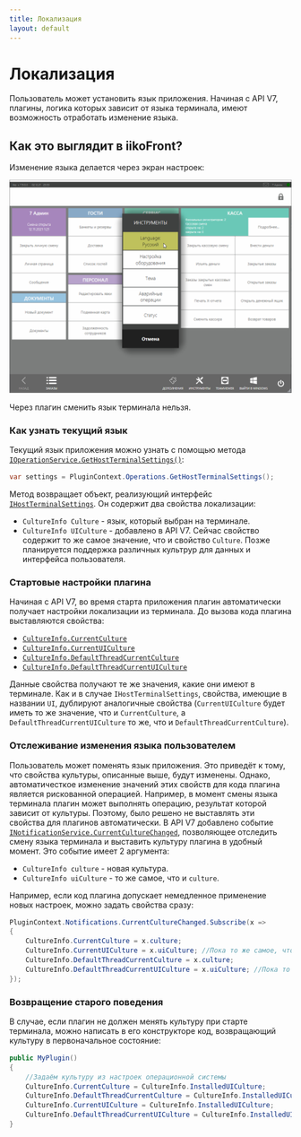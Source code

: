 ```yaml
---
title: Локализация
layout: default
---
```

# Локализация #

Пользователь может установить язык приложения. Начиная с API V7, плагины, логика которых зависит от языка терминала, имеют возможность отработать изменение языка. 

## Как это выглядит в iikoFront?

Изменение языка делается через экран настроек:

![changeLanguage](../../img/localization/changeLanguage.png)

Через плагин сменить язык терминала нельзя.

### Как узнать текущий язык

Текущий язык приложения можно узнать с помощью метода [`IOperationService.GetHostTerminalSettings()`](https://iiko.github.io/front.api.sdk/v7/html/M_Resto_Front_Api_IOperationService_GetHostTerminalSettings.htm):
```cs
var settings = PluginContext.Operations.GetHostTerminalSettings();
```
Метод возвращает объект, реализующий интерфейс [`IHostTerminalSettings`](https://iiko.github.io/front.api.sdk/v7/html/T_Resto_Front_Api_Data_Organization_IHostTerminalSettings.htm). Он содержит два свойства локализации:
- `CultureInfo Culture` - язык, который выбран на терминале.
- `CultureInfo UICulture` - добавлено в API V7. Сейчас свойство содержит то же самое значение, что и свойство `Culture`. Позже планируется поддержка различных культрур для данных и интерфейса пользователя. 

### Стартовые настройки плагина

Начиная с API V7, во время старта приложения плагин автоматически получает настройки локализации из терминала. До вызова кода плагина выставляются свойства:

- [`CultureInfo.CurrentCulture`](https://docs.microsoft.com/en-us/dotnet/api/system.globalization.cultureinfo.currentculture?view=net-6.0)
- [`CultureInfo.CurrentUICulture`](https://docs.microsoft.com/en-us/dotnet/api/system.globalization.cultureinfo.currentuiculture?view=net-6.0)
- [`CultureInfo.DefaultThreadCurrentCulture`](https://docs.microsoft.com/en-us/dotnet/api/system.globalization.cultureinfo.defaultthreadcurrentculture?view=net-6.0)
- [`CultureInfo.DefaultThreadCurrentUICulture`](https://docs.microsoft.com/en-us/dotnet/api/system.globalization.cultureinfo.defaultthreadcurrentuiculture?view=net-6.0)

Данные свойства получают те же значения, какие они имеют в терминале. Как и в случае `IHostTerminalSettings`, свойства, имеющие в названии `UI`, дублируют аналогичные свойства (`CurrentUICulture` будет иметь то же значение, что и `CurrentCulture`, а `DefaultThreadCurrentUICulture` то же, что и `DefaultThreadCurrentCulture`).

### Отслеживание изменения языка пользователем

Пользователь может поменять язык приложения. Это приведёт к тому, что свойства культуры, описанные выше, будут изменены. Однако, автоматичесткое изменение значений этих свойств для кода плагина является рискованной операцией. Например, в момент смены языка терминала плагин может выполнять операцию, результат которой зависит от культуры. Поэтому, было решено не выставлять эти свойства для плагинов автоматически. В API V7 добавлено событие [`INotificationService.CurrentCultureChanged`](https://iiko.github.io/front.api.sdk/v7/html/P_Resto_Front_Api_INotificationService_CurrentCultureChanged.htm), позволяющее отследить смену языка терминала и выставить культуру плагина в удобный момент. Это событие имеет 2 аргумента:

- `CultureInfo culture` - новая культура.
- `CultureInfo uiCulture` - то же самое, что и `culture`.

Например, если код плагина допускает немедленное применение новых настроек, можно задать свойства сразу:

```cs
PluginContext.Notifications.CurrentCultureChanged.Subscribe(x =>
{
    CultureInfo.CurrentCulture = x.culture;
    CultureInfo.CurrentUICulture = x.uiCulture; //Пока то же самое, что и x.culture
    CultureInfo.DefaultThreadCurrentCulture = x.culture;
    CultureInfo.DefaultThreadCurrentUICulture = x.uiCulture; //Пока то же самое, что и x.culture
});
```

### Возвращение старого поведения

В случае, если плагин не должен менять культуру при старте терминала, можно написать в его конструкторе код, возвращающий культуру в первоначальное состояние:

```cs
public MyPlugin()
{
    //Задаём культуру из настроек операционной системы
    CultureInfo.CurrentCulture = CultureInfo.InstalledUICulture;
    CultureInfo.DefaultThreadCurrentCulture = CultureInfo.InstalledUICulture;
    CultureInfo.CurrentUICulture = CultureInfo.InstalledUICulture;
    CultureInfo.DefaultThreadCurrentUICulture = CultureInfo.InstalledUICulture;
}
```